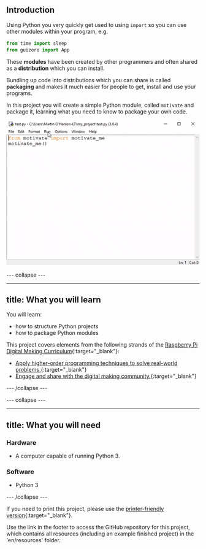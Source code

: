 ## Introduction

Using Python you very quickly get used to using `import` so you can use other modules within your program, e.g.

```python
from time import sleep
from guizero import App
```

These **modules** have been created by other programmers and often shared as a **distribution** which you can install.

Bundling up code into distributions which you can share is called **packaging** and makes it much easier for people to get, install and use your programs.

In this project you will create a simple Python module, called `motivate` and package it, learning what you need to know to package your own code.

![motivate me](images/motivate_me.gif)

--- collapse ---

---
title: What you will learn
---

You will learn:

+ how to structure Python projects
+ how to package Python modules

This project covers elements from the following strands of the [Raspberry Pi Digital Making Curriculum](http://rpf.io/curriculum){:target="_blank"}:

+ [Apply higher-order programming techniques to solve real-world problems.](https://curriculum.raspberrypi.org/programming/maker/){:target="_blank"}
+ [Engage and share with the digital making community.](https://curriculum.raspberrypi.org/community-and-sharing/creator/){:target="_blank"}

--- /collapse ---

--- collapse ---

---
title: What you will need
---

### Hardware

+ A computer capable of running Python 3.

### Software

+ Python 3

--- /collapse ---

If you need to print this project, please use the [printer-friendly version](https://projects.raspberrypi.org/en/projects/project-name/print){:target="_blank"}.

Use the link in the footer to access the GitHub repository for this project, which contains all resources (including an example finished project) in the 'en/resources' folder.
